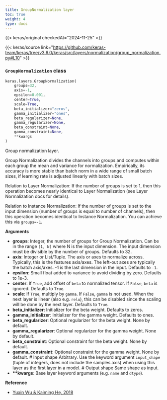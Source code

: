 ```yaml
---
title: GroupNormalization layer
toc: true
weight: 4
type: docs
---
```


{{< keras/original checkedAt="2024-11-25" >}}

{{< keras/source link="https://github.com/keras-team/keras/tree/v3.6.0/keras/src/layers/normalization/group_normalization.py#L10" >}}

### `GroupNormalization` class

```python
keras.layers.GroupNormalization(
    groups=32,
    axis=-1,
    epsilon=0.001,
    center=True,
    scale=True,
    beta_initializer="zeros",
    gamma_initializer="ones",
    beta_regularizer=None,
    gamma_regularizer=None,
    beta_constraint=None,
    gamma_constraint=None,
    **kwargs
)
```

Group normalization layer.

Group Normalization divides the channels into groups and computes within each group the mean and variance for normalization. Empirically, its accuracy is more stable than batch norm in a wide range of small batch sizes, if learning rate is adjusted linearly with batch sizes.

Relation to Layer Normalization: If the number of groups is set to 1, then this operation becomes nearly identical to Layer Normalization (see Layer Normalization docs for details).

Relation to Instance Normalization: If the number of groups is set to the input dimension (number of groups is equal to number of channels), then this operation becomes identical to Instance Normalization. You can achieve this via `groups=-1`.

**Arguments**

- **groups**: Integer, the number of groups for Group Normalization. Can be in the range `[1, N]` where N is the input dimension. The input dimension must be divisible by the number of groups. Defaults to 32.
- **axis**: Integer or List/Tuple. The axis or axes to normalize across. Typically, this is the features axis/axes. The left-out axes are typically the batch axis/axes. -1 is the last dimension in the input. Defaults to `-1`.
- **epsilon**: Small float added to variance to avoid dividing by zero. Defaults to 1e-3.
- **center**: If `True`, add offset of `beta` to normalized tensor. If `False`, `beta` is ignored. Defaults to `True`.
- **scale**: If `True`, multiply by `gamma`. If `False`, `gamma` is not used. When the next layer is linear (also e.g. `relu`), this can be disabled since the scaling will be done by the next layer. Defaults to `True`.
- **beta_initializer**: Initializer for the beta weight. Defaults to zeros.
- **gamma_initializer**: Initializer for the gamma weight. Defaults to ones.
- **beta_regularizer**: Optional regularizer for the beta weight. None by default.
- **gamma_regularizer**: Optional regularizer for the gamma weight. None by default.
- **beta_constraint**: Optional constraint for the beta weight. None by default.
- **gamma_constraint**: Optional constraint for the gamma weight. None by default. # Input shape Arbitrary. Use the keyword argument `input_shape` (tuple of integers, does not include the samples axis) when using this layer as the first layer in a model. # Output shape Same shape as input.
- **\*\*kwargs**: Base layer keyword arguments (e.g. `name` and `dtype`).

**Reference**

- [Yuxin Wu & Kaiming He, 2018](https://arxiv.org/abs/1803.08494)
